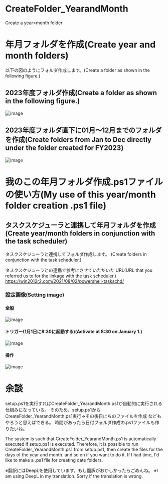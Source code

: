 # CreateFolder_YearandMonth
Create a year>month folder

# 年月フォルダを作成(Create year and month folders)
以下の図のようにフォルダ作成します。(Create a folder as shown in the following figure.)

## 2023年度フォルダ作成(Create a folder as shown in the following figure.)
![image](https://github.com/SetsunaYumemukai/CreateFolder_YearandMonth/assets/125370960/37afb4d5-5128-4ce7-bd58-1428823c3b96)

## 2023年度フォルダ直下に01月～12月までのフォルダを作成(Create folders from Jan to Dec directly under the folder created for FY2023)
![image](https://github.com/SetsunaYumemukai/CreateFolder_YearandMonth/assets/125370960/d07471a3-6dd9-457e-83f8-d44e6ae4f747)

# 我のこの年月フォルダ作成.ps1ファイルの使い方(My use of this year/month folder creation .ps1 file)
## タスクスケジューラと連携して年月フォルダを作成(Create year/month folders in conjunction with the task scheduler)
タスクスケジューラと連携してフォルダ作成します。
(Create folders in conjunction with the task scheduler.)

タスクスケジューラとの連携で参考にさせていただいた
URL(URL that you referred us to for the linkage with the task scheduler.)
https://win2012r2.com/2021/08/02/powershell-taskschd/

### 設定画像(Setting image)
#### 全般
![image](https://github.com/SetsunaYumemukai/CreateFolder_YearandMonth/assets/125370960/df213295-d7f0-4325-8069-904e12c9c7cf)

#### トリガー(1月1日に8:30に起動する)(Activate at 8:30 on January 1.)
![image](https://github.com/SetsunaYumemukai/CreateFolder_YearandMonth/assets/125370960/25740535-7d00-4f4b-a4c1-50fdfa5826a1)

#### 操作
![image](https://github.com/SetsunaYumemukai/CreateFolder_YearandMonth/assets/125370960/612c044a-42d4-447d-baa5-e720a206807d)

# 余談
setup.ps1を実行すればCreateFolder_YearandMonth.ps1が自動的に実行される仕組みになっている。
そのため、setup.ps1からCreateFolder_YearandMonth.ps1実行→その後日にちのファイルを作成
などもやろうと思えばできる。
時間があったら日付フォルダ作成の.ps1ファイルも作りたいね。

The system is such that CreateFolder_YearandMonth.ps1 is automatically executed if setup.ps1 is executed.
Therefore, it is possible to run CreateFolder_YearandMonth.ps1 from setup.ps1, then create the files for the days of the year and month.
and so on if you want to do it.
If I had time, I'd like to make a .ps1 file for creating date folders.

※翻訳にはDeepLを使用しています。もし翻訳がおかしかったらごめんね。
※I am using DeepL in my translation. Sorry if the translation is wrong.
